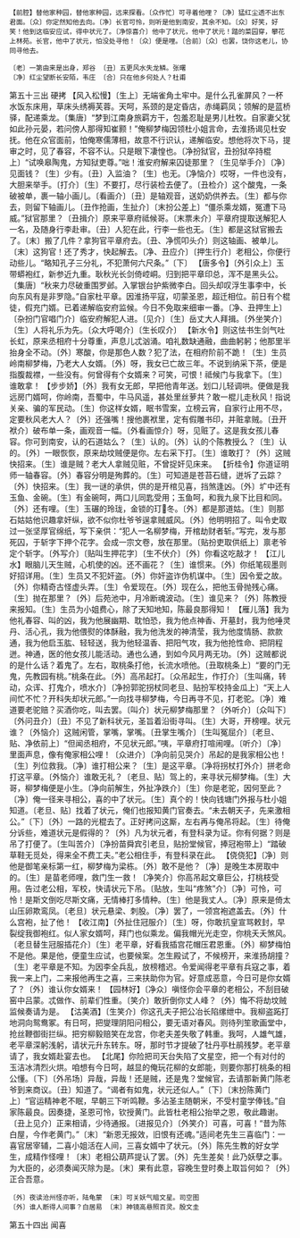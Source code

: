 <!-- { "loadSidebar": true } -->
    【前腔】替他家种园，替他家种园，远来探看。〔众作忙〕可寻着他哩？〔净〕猛红尘透不出东君面。〔众〕你定然知他去向。〔净〕长官可怜，则听是他到南安，其余不知。〔众〕好笑，好笑！他到这临安应试，得中状元了。〔净惊喜介〕他中了状元，他中了状元！踏的菜园穿，攀花上林苑。长官，他中了状元，怕没处寻他！〔众〕便是哩。〔合前〕〔众〕也罢，饶你这老儿，协同寻他去。

    〔老〕一第由来是出身，郑谷 〔丑〕五更风水失龙鳞。张曙
    〔净〕红尘望断长安陌，韦庄 〔合〕只在他乡何处人？杜甫

第五十三出 硬拷
    【风入松慢】〔生上〕无端雀角土牢中。是什么孔雀屏风？一杯水饭东床用，草床头绣褥芙蓉。天呵，系颈的是定昏店，赤绳羁凤；领解的是蓝桥驿，配递乘龙。〔集唐〕“梦到江南身旅羁方干，包羞忍耻是男儿杜牧。自家妻父犹如此孙元晏，若问傍人那得知崔颢！”俺柳梦梅因领杜小姐言命，去淮扬谒见杜安抚。他在众官面前，怕俺寒儒薄相，故意不行识认，递解临安。想他将次下马，提审之时，见了春容，不容不认。只是眼下凄惶也。〔净扮狱官，丑扮狱卒持棍上〕“试唤皋陶鬼，方知狱吏尊。”咄！淮安府解来囚徒那里？〔生见举手介〕〔净〕见面钱？〔生〕少有。〔丑〕入监油？〔生〕也无。〔净恼介〕哎呀，一件也没有，大胆来举手。〔打介〕〔生〕不要打，尽行装检去便了。〔丑检介〕这个酸鬼，一条破被单，裹一轴小画儿。〔看画介〕〔丑〕是轴观音，送奶奶供养去。〔生〕都与你去，则留下轴画儿。〔丑作抢画，生扯介〕〔末扮公差上〕“僵杀乘龙婿，冤遭下马威。”狱官那里？〔丑揖介〕原来平章府祗候哥。〔末票未介〕平章府提取送解犯人一名，及随身行李赴审。〔丑〕人犯在此，行李一些也无。〔生〕都是这狱官搬去了。〔末〕搬了几件？拿狗官平章府去。〔丑、净慌叩头介〕则这轴画、被单儿。〔末〕这狗官！还了秀才，快起解去。〔净、丑应介〕〔押生行介〕老相公，你便行动些儿。“略知孔子三分礼，不犯萧何六尺条。”〔下〕
    【唐多令】〔外引众上〕玉带蟒袍红，新参近九重。耿秋光长剑倚崆峒。归到把平章印总，浑不是黑头公。〔集唐〕“秋来力尽破重围罗邺。入掌银台护紫微李白。回头却叹浮生事李中，长向东风有是非罗隐。”自家杜平章。因淮扬平寇，叨蒙圣恩，超迁相位。前日有个棍徒，假充门婿。已着递解临安府监候。今日不免取来细审一番。〔净、丑押生上〕〔杂扮门官唱门介〕临安府解犯人进。〔见介〕〔生〕岳丈大人拜揖。〔外坐笑介〕〔生〕人将礼乐为先。〔众大呼喝介〕〔生长叹介〕
    【新水令】则这怯书生剑气吐长虹，原来丞相府十分尊重，声息儿忒汹涌。咱礼数缺通融，曲曲躬躬；他那里半抬身全不动。〔外〕寒酸，你是那色人数？犯了法，在相府阶前不跪！〔生〕生员岭南柳梦梅，乃老大人女婿。〔外〕呀，我女已亡故三年。不说到纳采下茶，便是指腹裁襟，一些没有。何曾得有个女婿来？可笑，可恨！祗候门与我拿下。〔生〕谁敢拿！
    【步步娇】〔外〕我有女无郎，早把他青年送。划口儿轻调哄。便做是我远房门婿呵，你岭南，吾蜀中，牛马风遥，甚处里丝萝共？敢一棍儿走秋风！指说关亲、骗的军民动。〔生〕你这样女婿，眠书雪案，立榜云宵，自家行止用不尽，定要秋风老大人？〔外〕还强嘴！搜他裹袱里，定有假雕书印，并赃拿贼。〔丑开袱介〕破布单一条，画观音一幅。〔外看画惊介〕呀，见赃了。这是我女孩儿春容。你可到南安，认的石道姑么？〔生〕认的。〔外〕认的个陈教授么？〔生〕认的。〔外〕一眼恢恢，原来劫坟贼便是你。左右采下打。〔生〕谁敢打？〔外〕这贼快招来。〔生〕谁是贼？老大人拿贼见赃，不曾捉奸见床来。
    【折桂令】你道证明师一轴春容。〔外〕春容分明是殉葬的。〔生〕可知道是苍苔石缝，迸坼了云踪？〔外〕快招来。〔生〕我一谜的承供，供的是开棺见喜，挡煞逢凶。〔外〕圹中还有玉鱼、金碗。〔生〕有金碗呵，两口儿同匙受用；玉鱼呵，和我九泉下比目和同。〔外〕还有哩。〔生〕玉碾的玲珑，金锁的玎冬。〔外〕都是那道姑。〔生〕则那石姑姑他识趣拿奸纵，欲不似你杜爷爷逞拿贼威风。〔外〕他明明招了。叫令史取过一张坚厚官绵纸，写下亲供：“犯人一名柳梦梅，开棺劫财者斩。”写完，发与那死囚，于斩字下押个花字。会成一宗文卷，放在那里。〔贴扮吏取供纸上〕禀老爷定个斩字。〔外写介〕〔贴叫生押花字〕〔生不伏介〕〔外〕你看这吃敲才！
    【江儿水】眼脑儿天生贼，心机使的凶。还不画花？〔生〕谁惯来。〔外〕你纸笔砚墨则好招详用。〔生〕生员又不犯奸盗。〔外〕你奸盗诈伪机谋中。〔生〕因令爱之故。〔外〕你精奇古怪虚头弄。〔生〕令爱现在。〔外〕现在么，把他玉骨抛残心痛。〔生〕抛在那里？〔外〕后苑池中，月冷断魂波动。〔生〕谁见来？〔外〕陈教授来报知。〔生〕生员为小姐费心，除了天知地知，陈最良那得知！
    【雁儿落】我为他礼春容、叫的凶，我为他展幽期、耽怕恐，我为他点神香、开墓封，我为他唾灵丹、活心孔，我为他偎熨的体酥融，我为他洗发的神清莹，我为他度情肠、款款通，我为他启玉肱、轻轻送，我为他轻温香、把阳气攻，我为他抢性命、把阴程迸。神通，医的他女孩儿能活动。通也么通，到如今风月两无功。〔外〕这贼都说的是什么话？着鬼了。左右，取桃条打他，长流水喷他。〔丑取桃条上〕“要的门无鬼，先教园有桃。”桃条在此。〔外〕高吊起打。〔众吊起生，作打介〕〔生叫痛，转动，众诨、打鬼介，喷水介〕〔净扮郭驼拐杖同老旦、贴扮军校持金瓜上〕“天上人间忙不忙？开科失却状元郎。”一向找寻柳梦梅，今日再寻不见，打老驼。〔净〕难道要老驼赔？买酒你吃，叫去罢。〔叫介〕状元柳梦梅那里？〔外听介〕〔众叫下〕〔外问丑介〕〔丑〕不见了新科状元，圣旨着沿街寻叫。〔生〕大哥，开榜哩。状元谁？〔外恼介〕这贼闲管，掌嘴，掌嘴。〔丑掌生嘴介〕〔生叫冤屈介〕〔老旦、贴、净依前上〕“但闻丞相府，不见状元郎。”咦，平章府打喧闹哩。〔听介〕〔净〕里面声息，像有俺家相公哩！〔众进介〕〔净向前见哭介〕吊起的是我家相公也！〔生〕列位救我。〔净〕谁打相公来？〔生〕是这平章。〔净将拐杖打外介〕拼老命打这平章。〔外恼介〕谁敢无礼？〔老旦、贴〕驾上的，来寻状元柳梦梅。〔生〕大哥，柳梦梅便是小生。〔净向前解生，外扯净跌介〕〔生〕你是老驼，因何至此？〔净〕俺一径来寻相公，喜的中了状元。〔生〕真个的！快向钱塘门外报与杜小姐知道。〔老旦、贴〕找着了状元，俺们也报知黄门官奏去。“未去朝天子，先来激相公。”〔下〕〔外〕一路的光棍去了。正好拷问这厮，左右再与俺吊将起。〔生〕待俺分诉些，难道状元是假得的？〔外〕凡为状元者，有登科录为证。你有何据？则是吊了打便了。〔生叫苦介〕〔净扮苗舜宾引老旦，贴扮堂候官，捧冠袍带上〕“踏破草鞋无觅处，得来全不费工夫。”老公相住手，有登科录在此。
    【侥侥犯】〔净〕则他是御笔亲标第一红，柳梦梅为梁栋。〔外〕敢不是他？〔净〕是晚生本房取中的。〔生〕是苗老师哩，救门生一救！〔净笑介〕你高吊起文章巨公，打桃枝受用。告过老公相，军校，快请状元下吊。〔贴放，生叫“疼煞”介〕〔净〕可怜，可怜！是斯文倒吃尽斯文痛，无情棒打多情种。〔生〕他是我丈人。〔净〕原来是倚太山压卵欺鸾凤。〔老旦〕状元悬梁、刺股。〔净〕罢了，一领宫袍遮盖去。〔外〕什么宫袍，扯了他！
    【收江南】〔外扯住冠服介〕〔生〕呀，你敢抗皇宣骂敕封，早裂绽我御袍红。似人家女婿呵，拜门也似乘龙。偏我帽光光走空，你桃夭夭煞风。〔老旦替生冠服插花介〕〔生〕老平章，好看我插宫花帽压君恩重。〔外〕柳梦梅怕不是他。果是他，便童生应试，也要候案。怎生殿试了，不候榜开，来淮扬胡撞？〔生〕老平章是不知。为因李全兵乱，放榜稽迟。令爱闻得老平章有兵寇之事，着我一来上门，二来报他再生之喜，三来扶助你为官。好意成恶意，今日可是你女婿了？〔外〕谁认你女婿来！
    【园林好】〔净众〕嗔怪你会平章的老相公，不刮目破窑中吕蒙。忒做作、前辈们性重。〔笑介〕敢折倒你丈人峰？〔外〕悔不将劫坟贼监候奏请为是。
    【沽美酒】〔生笑介〕你这孔夫子把公冶长陷缧绁中。我柳盗跖打地洞向鸳鸯冢。有日呵，把燮理阴阳问相公，要无语对春风。则待列笙歌画堂中，抢丝鞭御街拦纵。把穷柳毅赔笑在龙宫，你老夫差失敬了韩重。我呵，人雄气雄，老平章深躬浅躬，请状元升东转东。呀，那时节才提破了牡丹亭杜鹃残梦。老平章请了，我女婿赴宴去也。
    【北尾】你险把司天台失陷了文星空，把一个有对付的玉洁冰清烈火烘。咱想有今日呵，越显的俺玩花柳的女郎能，则要你那打桃条的相公懂。〔下〕〔外吊场〕异哉，异哉！还是贼，还是鬼？堂候官，去请那新黄门陈老爷到来商议。〔丑〕知道了。“谒者有如鬼，状元还似人。”〔下〕〔末扮陈黄门上〕“官运精神老不眠，早朝三下听鸣鞭。多沾圣主随朝米，不受村童学俸钱。”自家陈最良。因奏捷，圣恩可怜，钦授黄门。此皆杜老相公抬举之恩，敬此趣谢。〔丑上见介〕正来相请，少待通报。〔进报见介〕〔外笑介〕可喜，可喜！“昔为陈白屋，今作老黄门。”〔末〕“新恩无报效，旧恨有还魂。”适间老先生三喜临门：一喜官居宰辅，二喜小姐活在人间，三喜女婿中了状元。〔外〕陈先生教的好女学生，成精作怪哩！〔末〕老相公葫芦提认了罢。〔外〕先生差矣！此乃妖孽之事。为大臣的，必须奏闻灭除为是。〔末〕果有此意，容晚生登时奏上取旨何如？〔外〕正合吾意。

    〔外〕夜读沧州怪亦听，陆龟蒙 〔末〕可关妖气暗文星。司空图
    〔外〕谁人断得人间事？白居易 〔末〕神镜高悬照百灵。殷文圭

第五十四出 闻喜
